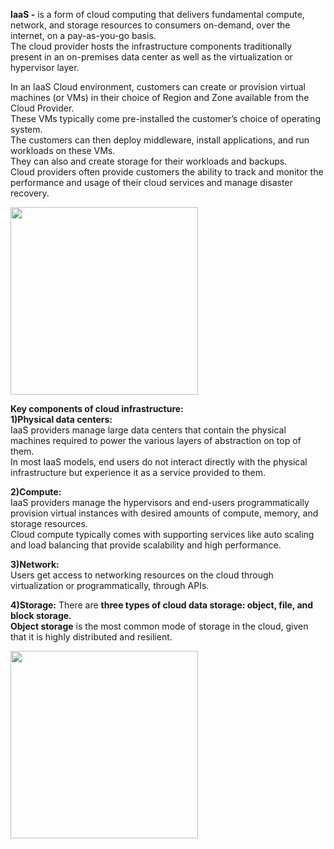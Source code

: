**IaaS -** is a form of cloud computing that delivers fundamental compute, network, and storage resources to consumers on-demand, over the internet, on a pay-as-you-go basis.  
The cloud provider hosts the infrastructure components traditionally present in an on-premises data center as well as the virtualization or hypervisor layer.

In an IaaS Cloud environment, customers can create or provision virtual machines (or VMs) in their choice of Region and Zone available from the Cloud Provider.  
These VMs typically come pre-installed the customer’s choice of operating system.  
The customers can then deploy middleware, install applications, and run workloads on these VMs.  
They can also and create storage for their workloads and backups.  
Cloud providers often provide customers the ability to track and monitor the performance and usage of their cloud services and manage disaster recovery.  

<img src="Images/Screenshot%202025-02-15%20145035.png" height = 300>

**Key components of cloud infrastructure:**  
   **1)Physical data centers:**  
         IaaS providers manage large data centers that contain the physical machines required to power the various layers of abstraction on top of them.  
         In most IaaS models, end users do not interact directly with the physical infrastructure but experience it as a service provided to them.  
         
   **2)Compute:**    
         IaaS providers manage the hypervisors and end-users programmatically provision virtual instances with desired amounts of compute, memory, and storage             resources.  
         Cloud compute typically comes with supporting services like auto scaling and load balancing that provide scalability and high performance.  
         
   **3)Network:**  
          Users get access to networking resources on the cloud through virtualization or programmatically, through APIs.   
    
   **4)Storage:**
          There are **three types of cloud data storage: object, file, and block storage.**  
          **Object storage** is the most common mode of storage in the cloud, given that it is highly distributed and resilient.  

<img src="Images/Screenshot%202025-02-15%20151054.png?" height = 300>
